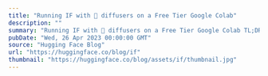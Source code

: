 ```yaml
---
title: "Running IF with 🧨 diffusers on a Free Tier Google Colab"
description: ""
summary: "Running IF with 🧨 diffusers on a Free Tier Google Colab TL;DR: We show how to run one of the most po..."
pubDate: "Wed, 26 Apr 2023 00:00:00 GMT"
source: "Hugging Face Blog"
url: "https://huggingface.co/blog/if"
thumbnail: "https://huggingface.co/blog/assets/if/thumbnail.jpg"
---
```


